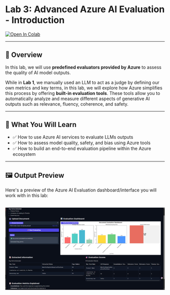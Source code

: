 # Lab 3: Advanced Azure AI Evaluation - Introduction

[![Open In Colab](https://colab.research.google.com/assets/colab-badge.svg)](https://colab.research.google.com/github/sachin0034/MLAI-community-labs/blob/main/AI-evaluation-course-labs/Lab-3(Building_AI_evaluators)/Advanced_Azure_AI_Evaluation.ipynb)

---

## 🧠 Overview

In this lab, we will use **predefined evaluators provided by Azure** to assess the quality of AI model outputs. 

While in **Lab 1**, we manually used an LLM to act as a judge by defining our own metrics and key terms, in this lab, we will explore how Azure simplifies this process by offering **built-in evaluation tools**. These tools allow you to automatically analyze and measure different aspects of generative AI outputs such as relevance, fluency, coherence, and safety.

---

## 📘 What You Will Learn

- ✅ How to use Azure AI services to evaluate LLMs outputs
- ✅ How to assess model quality, safety, and bias using Azure tools
- ✅ How to build an end-to-end evaluation pipeline within the Azure ecosystem

---

## 🖼️ Output Preview

Here's a preview of the Azure AI Evaluation dashboard/interface you will work with in this lab:

![Azure AI Evaluation Output](images/img-1.png)
---


